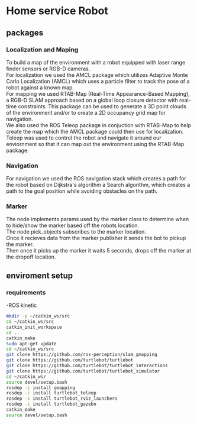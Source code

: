# Home service Robot
## packages
### Localization and Maping
To build a map of the environment with a robot equipped with laser range finder sensors or RGB-D cameras.  
For localization we used the AMCL package which utilizes Adaptive Monte Carlo Localization (AMCL) which uses a particle filter to track the pose of a robot against a known map.  
For mapping we used RTAB-Map (Real-Time Appearance-Based Mapping), a RGB-D SLAM approach based on a global loop closure detector with real-time constraints. This package can be used to generate a 3D point clouds of the environment and/or to create a 2D occupancy grid map for navigation.   
We also used the ROS Teleop package in conjuction with RTAB-Map to help create the map which the AMCL package could then use for localization.   
Teleop was used to control the robot and navigate it around our enviornment so that it can map out the environment using the RTAB-Map package.
### Navigation
For navigation we used the ROS navigation stack which creates a path for the robot based on Dijkstra's algorithm a Search algorithm, which creates a path to the goal position while avoiding obstacles on the path.
### Marker
The node implements params used by the marker class to determine when to hide/show the marker based off the robots location.  
The node pick_objects subscribes to the marker location.   
Once it recieves data from the marker publisher it sends the bot to pickup the marker.   
Then once it picks up the marker it waits 5 seconds, drops off the marker at the dropoff location.  
    

## enviroment setup
### requirements
-ROS kinetic
```bash
mkdir -p ~/catkin_ws/src
cd ~/catkin_ws/src
catkin_init_workspace
cd ..
catkin_make
sudo apt-get update
cd ~/catkin_ws/src
git clone https://github.com/ros-perception/slam_gmapping
git clone https://github.com/turtlebot/turtlebot
git clone https://github.com/turtlebot/turtlebot_interactions
git clone https://github.com/turtlebot/turtlebot_simulator
cd ~/catkin_ws/
source devel/setup.bash
rosdep -i install gmapping
rosdep -i install turtlebot_teleop
rosdep -i install turtlebot_rviz_launchers
rosdep -i install turtlebot_gazebo
catkin_make
source devel/setup.bash
```
